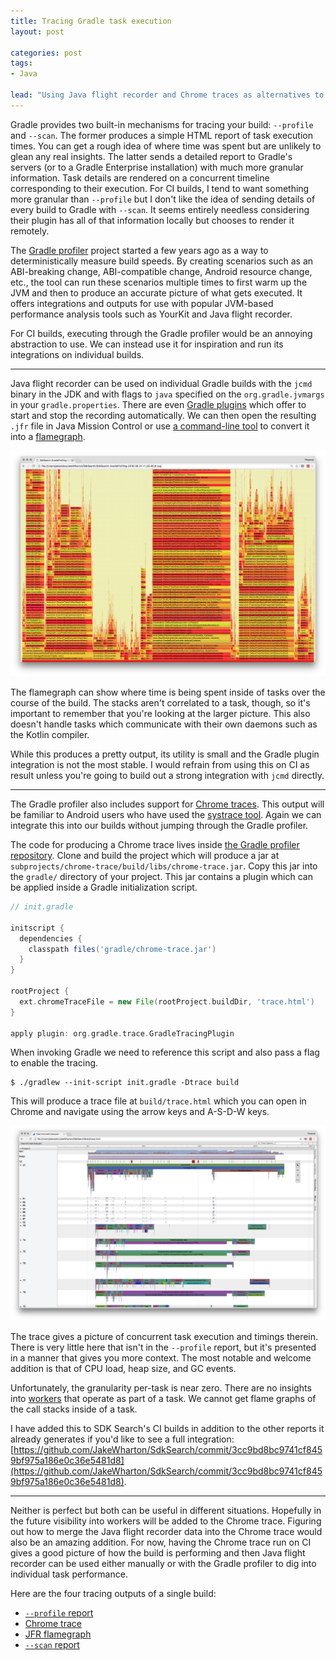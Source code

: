 ```yaml
---
title: Tracing Gradle task execution
layout: post

categories: post
tags:
- Java

lead: "Using Java flight recorder and Chrome traces as alternatives to `--profile` and `--scan` for gaining insight into your Gradle builds when running locally and on CI."
---
```


Gradle provides two built-in mechanisms for tracing your build: `--profile` and `--scan`. The former produces a simple HTML report of task execution times. You can get a rough idea of where time was spent but are unlikely to glean any real insights. The latter sends a detailed report to Gradle's servers (or to a Gradle Enterprise installation) with much more granular information. Task details are rendered on a concurrent timeline corresponding to their execution. For CI builds, I tend to want something more granular than `--profile` but I don't like the idea of sending details of every build to Gradle with `--scan`. It seems entirely needless considering their plugin has all of that information locally but chooses to render it remotely.

The [Gradle profiler][1] project started a few years ago as a way to deterministically measure build speeds. By creating scenarios such as an ABI-breaking change, ABI-compatible change, Android resource change, etc., the tool can run these scenarios multiple times to first warm up the JVM and then to produce an accurate picture of what gets executed. It offers integrations and outputs for use with popular JVM-based performance analysis tools such as YourKit and Java flight recorder.

For CI builds, executing through the Gradle profiler would be an annoying abstraction to use. We can instead use it for inspiration and run its integrations on individual builds.

---

Java flight recorder can be used on individual Gradle builds with the `jcmd` binary in the JDK and with flags to `java` specified on the `org.gradle.jvmargs` in your `gradle.properties`. There are even [Gradle plugins][2] which offer to start and stop the recording automatically. We can then open the resulting `.jfr` file in Java Mission Control or use [a command-line tool][3] to convert it into a [flamegraph][4]. 

[![Flame graph of SDK Search build](/static/post-image/trace-flame.png)](/static/post-image/trace-flame.png)

The flamegraph can show where time is being spent inside of tasks over the course of the build. The stacks aren't correlated to a task, though, so it's important to remember that you're looking at the larger picture. This also doesn't handle tasks which communicate with their own daemons such as the Kotlin compiler.

While this produces a pretty output, its utility is small and the Gradle plugin integration is not the most stable. I would refrain from using this on CI as result unless you're going to build out a strong integration with `jcmd` directly.

---

The Gradle profiler also includes support for [Chrome traces][6]. This output will be familiar to Android users who have used the [systrace tool][5]. Again we can integrate this into our builds without jumping through the Gradle profiler.

The code for producing a Chrome trace lives inside [the Gradle profiler repository][1]. Clone and build the project which will produce a jar at `subprojects/chrome-trace/build/libs/chrome-trace.jar`. Copy this jar into the `gradle/` directory of your project. This jar contains a plugin which can be applied inside a Gradle initialization script.

```groovy
// init.gradle

initscript {
  dependencies {
    classpath files('gradle/chrome-trace.jar')
  }
}

rootProject {
  ext.chromeTraceFile = new File(rootProject.buildDir, 'trace.html')
}

apply plugin: org.gradle.trace.GradleTracingPlugin
```

When invoking Gradle we need to reference this script and also pass a flag to enable the tracing.

```
$ ./gradlew --init-script init.gradle -Dtrace build
```

This will produce a trace file at `build/trace.html` which you can open in Chrome and navigate using the arrow keys and A-S-D-W keys.

[![Chrome trace of SDK Search build](/static/post-image/trace-1.png)](/static/post-image/trace-1.png)

The trace gives a picture of concurrent task execution and timings therein. There is very little here that isn't in the `--profile` report, but it's presented in a manner that gives you more context. The most notable and welcome addition is that of CPU load, heap size, and GC events.

Unfortunately, the granularity per-task is near zero. There are no insights into [workers][7] that operate as part of a task. We cannot get flame graphs of the call stacks inside of a task.

I have added this to SDK Search's CI builds in addition to the other reports it already generates if you'd like to see a full integration: [https://github.com/JakeWharton/SdkSearch/commit/3cc9bd8bc9741cf8459bf975a186e0c36e5481d8](https://github.com/JakeWharton/SdkSearch/commit/3cc9bd8bc9741cf8459bf975a186e0c36e5481d8).

---

Neither is perfect but both can be useful in different situations. Hopefully in the future visibility into workers will be added to the Chrome trace. Figuring out how to merge the Java flight recorder data into the Chrome trace would also be an amazing addition. For now, having the Chrome trace run on CI gives a good picture of how the build is performing and then Java flight recorder can be used either manually or with the Gradle profiler to dig into individual task performance.

Here are the four tracing outputs of a single build:

 * [`--profile` report](/static/files/trace/profile.html)
 * [Chrome trace](/static/files/trace/trace.html)
 * [JFR flamegraph](/static/files/trace/jfr.svg)
 * [`--scan` report](https://gradle.com/s/xtvvyrmkuwobe)





 [1]: https://github.com/gradle/gradle-profiler/
 [2]: https://github.com/lhotari/jfr-gradle-plugin
 [3]: https://github.com/lhotari/jfr-report-tool
 [4]: http://www.brendangregg.com/flamegraphs.html
 [5]: https://developer.android.com/studio/command-line/systrace
 [6]: https://www.chromium.org/developers/how-tos/trace-event-profiling-tool
 [7]: https://guides.gradle.org/using-the-worker-api/